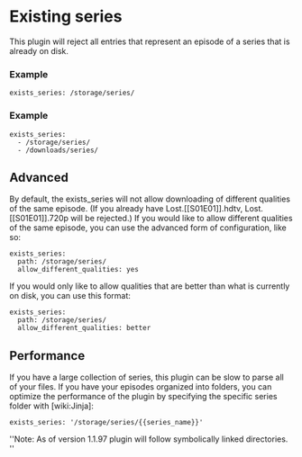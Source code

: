 # Existing series

This plugin will reject all entries that represent an episode of a series that is already on disk.

### Example


    exists_series: /storage/series/


### Example


    exists_series: 
      - /storage/series/
      - /downloads/series/


## Advanced

By default, the exists_series will not allow downloading of different qualities of the same episode. (If you already have Lost.[[S01E01]].hdtv, Lost.[[S01E01]].720p will be rejected.) If you would like to allow different qualities of the same episode, you can use the advanced form of configuration, like so:


    exists_series:
      path: /storage/series/
      allow_different_qualities: yes


If you would only like to allow qualities that are better than what is currently on disk, you can use this format:


    exists_series:
      path: /storage/series/
      allow_different_qualities: better


## Performance
If you have a large collection of series, this plugin can be slow to parse all of your files. If you have your episodes organized into folders, you can optimize the performance of the plugin by specifying the specific series folder with [wiki:Jinja]:

    exists_series: '/storage/series/{{series_name}}'



''Note: As of version 1.1.97 plugin will follow symbolically linked directories.
''
